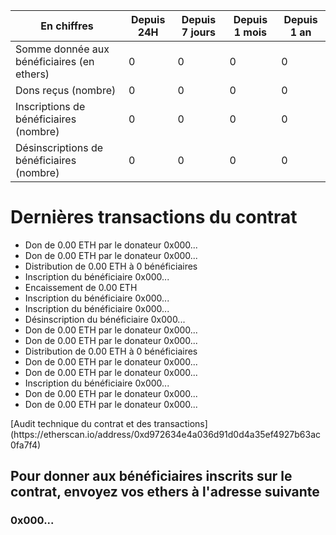 **En chiffres** | Depuis 24H | Depuis 7 jours | Depuis 1 mois | Depuis 1 an
--- | --- | --- | --- | ---
Somme donnée aux bénéficiaires (en ethers) | 0 | 0 | 0 | 0
Dons reçus (nombre) | 0 | 0 | 0 | 0
Inscriptions de bénéficiaires (nombre) | 0 | 0 | 0 | 0
Désinscriptions de bénéficiaires (nombre) | 0 | 0 | 0 | 0

# Dernières transactions du contrat

- Don de 0.00 ETH par le donateur 0x000...
- Don de 0.00 ETH par le donateur 0x000...
- Distribution de 0.00 ETH à 0 bénéficiaires
- Inscription du bénéficiaire 0x000...
- Encaissement de 0.00 ETH
- Inscription du bénéficiaire 0x000...
- Inscription du bénéficiaire 0x000...
- Désinscription du bénéficiaire 0x000...
- Don de 0.00 ETH par le donateur 0x000...
- Don de 0.00 ETH par le donateur 0x000...
- Distribution de 0.00 ETH à 0 bénéficiaires
- Don de 0.00 ETH par le donateur 0x000...
- Don de 0.00 ETH par le donateur 0x000...
- Inscription du bénéficiaire 0x000...
- Don de 0.00 ETH par le donateur 0x000...
- Don de 0.00 ETH par le donateur 0x000...

<div id="transactions" />
[Audit technique du contrat et des transactions](https://etherscan.io/address/0xd972634e4a036d91d0d4a35ef4927b63ac0fa7f4)

## Pour donner aux bénéficiaires inscrits sur le contrat, envoyez vos ethers à l'adresse suivante

### 0x000...

<script src="https://code.jquery.com/jquery-3.3.1.min.js"></script>
<script>
    var etherscanAPIKeyToken = "MyApiKeyToken";
    var contract_address = "0xd972634e4a036d91d0d4a35ef4927b63ac0fa7f4";
    var balance_request = "module=account&action=balance&address="
        + contract_address
        + "&tag=latest";
    var relative_url_of_transactions_request = "module=account&action=txlist&address="
        + contract_address
        + "&startblock=0&endblock=99999999&page=1&offset=10&sort=asc"
    var absolute_url_of_transactions_request = "https://api.etherscan.io/api?"
        + relative_url_of_transactions_request
        + "&apikey="
        + etherscanAPIKeyToken;
    $.getJSON( absolute_url_of_transactions_request )
        .done( function(data) {
            console.log( "done", data );
            // we got incoming transactions, let's get outgoing transactions too
            // sort them by timestamp
            var transactions = data.result.sort( function(t1, t2) { return t2.timeStamp - t1.timeStamp; } );
            var html = '<ul>';
            transactions.forEach(function(item, index, array) {
                console.log(item, index);
                var newDate = new Date();
                newDate.setTime(item.timeStamp*1000);
                dateString = newDate.toISOString();
                html += '<li><a href="https://etherscan.io/tx/' + item.hash + '">' +
                    dateString.substring(0,10) + ' ' +
                    dateString.substring(11,19) + ' : transaction ' +
                    item.hash.substring(0, 6) + '...</a></li>';
                });
                html += '</ul>';
                html += '<p><a href="https://etherscan.io/address/' + contract_address ;
                html += '">Audit technique du contrat et des transactions</a></p>';
                $('#transactions').html(html);
        } )
        .fail( function(error) { console.log( "fail", error ); } )
        .always( function() { console.log( "always" ); } );
</script>
